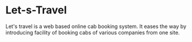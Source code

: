 # Let-s-Travel
Let's travel is a web based online cab booking system. It eases the way by introducing facility of booking cabs of various companies from one site.
